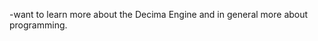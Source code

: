 -want to learn more about the Decima Engine and in general more about programming.

<!---
racsec/racsec is a ✨ special ✨ repository because its `README.md` (this file) appears on your GitHub profile.
You can click the Preview link to take a look at your changes.
--->
